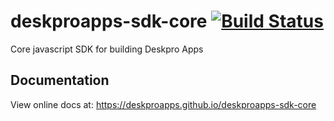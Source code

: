 # deskproapps-sdk-core [![Build Status](https://travis-ci.org/DeskproApps/deskproapps-sdk-core.svg?branch=master)](https://travis-ci.org/DeskproApps/deskproapps-sdk-core)

Core javascript SDK for building Deskpro Apps

## Documentation

 View online docs at: https://deskproapps.github.io/deskproapps-sdk-core
